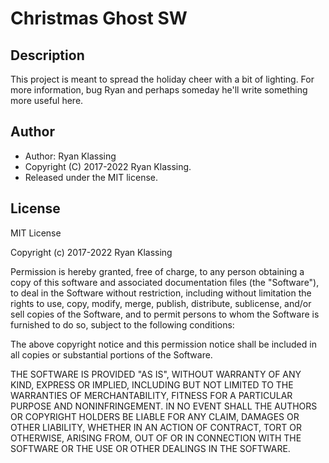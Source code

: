 # Christmas Ghost SW

## Description
This project is meant to spread the holiday cheer with a bit of lighting.
For more information, bug Ryan and perhaps someday he'll write something more useful here.

## Author
- Author: Ryan Klassing
- Copyright (C) 2017-2022 Ryan Klassing.
- Released under the MIT license.

## License

MIT License

Copyright (c) 2017-2022 Ryan Klassing

Permission is hereby granted, free of charge, to any person obtaining a copy
of this software and associated documentation files (the "Software"), to deal
in the Software without restriction, including without limitation the rights
to use, copy, modify, merge, publish, distribute, sublicense, and/or sell
copies of the Software, and to permit persons to whom the Software is
furnished to do so, subject to the following conditions:

The above copyright notice and this permission notice shall be included in all
copies or substantial portions of the Software.

THE SOFTWARE IS PROVIDED "AS IS", WITHOUT WARRANTY OF ANY KIND, EXPRESS OR
IMPLIED, INCLUDING BUT NOT LIMITED TO THE WARRANTIES OF MERCHANTABILITY,
FITNESS FOR A PARTICULAR PURPOSE AND NONINFRINGEMENT. IN NO EVENT SHALL THE
AUTHORS OR COPYRIGHT HOLDERS BE LIABLE FOR ANY CLAIM, DAMAGES OR OTHER
LIABILITY, WHETHER IN AN ACTION OF CONTRACT, TORT OR OTHERWISE, ARISING FROM,
OUT OF OR IN CONNECTION WITH THE SOFTWARE OR THE USE OR OTHER DEALINGS IN THE
SOFTWARE.